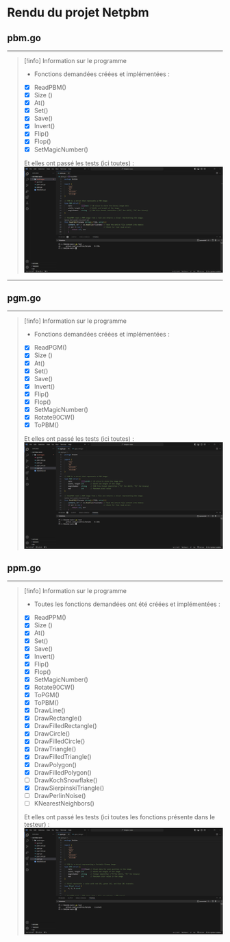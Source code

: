 # Rendu du projet Netpbm
## pbm.go
___
>[!info] Information sur le programme
>- Fonctions demandées créées et implémentées :
>- [x] ReadPBM()
>- [x] Size ()
>- [x] At()
>- [x] Set()
>- [x] Save()
>- [x] Invert()
>- [x] Flip()
>- [x] Flop()
>- [x] SetMagicNumber()
>
>Et elles ont passé les tests (ici toutes) :
> ![pbm.go Test](/imagePassageTest/pbm.go_test.png)
****
## pgm.go
___
>[!info] Information sur le programme
>- Fonctions demandées créées et implémentées :
>- [x] ReadPGM()
>- [x] Size ()
>- [x] At()
>- [x] Set()
>- [x] Save()
>- [x] Invert()
>- [x] Flip()
>- [x] Flop()
>- [x] SetMagicNumber()
>- [x] Rotate90CW()
>- [x] ToPBM()
>      
>  Et elles ont passé les tests (ici toutes) :
> ![pgm.go Test](/imagePassageTest\pgm.go_test.png)

## ppm.go
___
>[!info] Information sur le programme
>- Toutes les fonctions demandées ont été créées et implémentées :
>- [x] ReadPPM()
>- [x] Size ()
>- [x] At()
>- [x] Set()
>- [x] Save()
>- [x] Invert()
>- [x] Flip()
>- [x] Flop()
>- [x] SetMagicNumber()
>- [x] Rotate90CW()
>- [x] ToPGM()
>- [x] ToPBM()
>- [x] DrawLine()
>- [x] DrawRectangle()
>- [x] DrawFilledRectangle()
>- [x] DrawCircle()
>- [x] DrawFilledCircle()
>- [x] DrawTriangle()
>- [x] DrawFilledTriangle()
>- [x] DrawPolygon()
>- [x] DrawFilledPolygon()
>- [ ] DrawKochSnowflake()
>- [x] DrawSierpinskiTriangle()
>- [ ] DrawPerlinNoise()
>- [ ] KNearestNeighbors()
>      
>Et elles ont passé les tests (ici toutes les fonctions présente dans le testeur) :
> ![ppm.go Test](/imagePassageTest\ppm.go_test.png)
